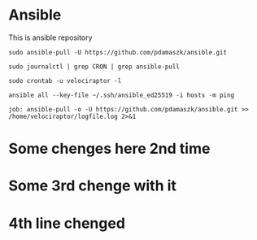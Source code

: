 # Ansible ####

This is ansible repository
```
sudo ansible-pull -U https://github.com/pdamaszk/ansible.git
```
```
sudo journalctl | grep CRON | grep ansible-pull
```
```
sudo crontab -u velociraptor -l
```
```
ansible all --key-file ~/.ssh/ansible_ed25519 -i hosts -m ping
```
```
job: ansible-pull -o -U https://github.com/pdamaszk/ansible.git >> /home/velociraptor/logfile.log 2>&1
```


# Some chenges here 2nd time ##
# Some 3rd chenge with it
# 4th line chenged
